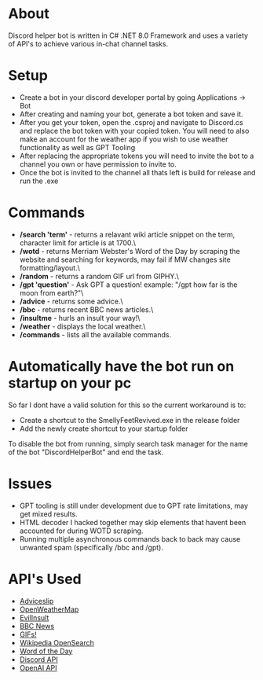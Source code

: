 # About
Discord helper bot is written in C# .NET 8.0 Framework and uses a variety of API's to achieve various in-chat channel tasks.

# Setup
- Create a bot in your discord developer portal by going Applications -> Bot
- After creating and naming your bot, generate a bot token and save it.
- After you get your token, open the .csproj and navigate to Discord.cs and replace the bot token with your copied
  token. You will need to also make an account for the weather app if you wish to use weather functionality as well as GPT Tooling
- After replacing the appropriate tokens you will need to invite the bot to a channel you own or have permission to invite to.
- Once the bot is invited to the channel all thats left is build for release and run the .exe

# Commands
- **/search 'term'** - returns a relavant wiki article snippet on the term, character limit for article is at 1700.\
- **/wotd** - returns Merriam Webster's Word of the Day by scraping the website and searching for keywords, may fail if MW changes site formatting/layout.\
- **/random** - returns a random GIF url from GIPHY.\
- **/gpt 'question'** - Ask GPT a question! example: "/gpt how far is the moon from earth?"\
- **/advice** - returns some advice.\
- **/bbc** - returns recent BBC news articles.\
- **/insultme** - hurls an insult your way!\
- **/weather** - displays the local weather.\
- **/commands** - lists all the available commands.

# Automatically have the bot run on startup on your pc
 So far I dont have a valid solution for this so the current workaround is to:
 - Create a shortcut to the SmellyFeetRevived.exe in the release folder
 - Add the newly create shortcut to your startup folder

To disable the bot from running, simply search task manager for the name of the bot "DiscordHelperBot" and end the task. 

# Issues
- GPT tooling is still under development due to GPT rate limitations, may get mixed results.
- HTML decoder I hacked together may skip elements that havent been accounted for during WOTD scraping.
- Running multiple asynchronous commands back to back may cause unwanted spam (specifically /bbc and /gpt).

# API's Used
- [Adviceslip](https://api.adviceslip.com)
- [OpenWeatherMap](https://api.openweathermap.org)
- [EvilInsult](https://evilinsult.com)
- [BBC News](https://bbc-api.vercel.app)
- [GIFs!](https://giphy.com)
- [Wikipedia OpenSearch](https://en.wikipedia.org)
- [Word of the Day](https://www.merriam-webster.com)
- [Discord API](https://docs.discordnet.dev/guides/introduction/intro.html)
- [OpenAI API](https://github.com/RageAgainstThePixel/OpenAI-DotNet)

